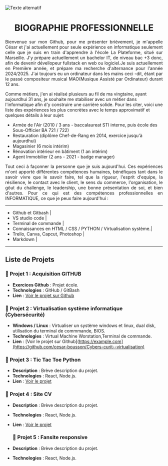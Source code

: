 ![Texte alternatif](https://github.com/user-attachments/assets/807f64e4-df7e-4d7f-a315-4d288b4bcf2e)



<h1 align="center"> BIOGRAPHIE PROFESSIONNELLE</h1>
 
<p align="justify"> Bienvenue sur mon Github, pour me présenter brièvement, je m'appelle César et j'ai actuellement pour seule 
expérience en informatique seulement celle que je suis en train d'apprendre à l'école La Plateforme,
situé sur Marseille. J'y prépare actuellement un bachelor IT, de niveau bac +3 donc, afin de devenir dévellopeur
fullstack en web ou logiciel.Je suis actuellement en Première année, et prépare ma recherche d'alternance pour 
l'année 2024/2025. J'ai toujours eu un ordinateur dans les mains ceci -dit, étant par le passé compositeur 
musical MAO(Musique Assisté par Ordinateur) durant 12 ans.

Comme métiers, j'en ai réalisé plusieurs au fil de ma vingtaine, ayant aujourdhui 31 ans, je souhaite me 
stabiliser avec un métier dans l'informatique afin d'y construire une carrière solide.
Pour les citer, voici une liste des expériences les plus concrètes avec le temps approximatif et quelques détails à leur sujet: 
</p>

- Armée de l'Air (2010 / 3 ans - baccalaureat STI interne, puis école des Sous-Officier BA 721 / 722) 
- Restauration (diplôme Chef-de-Rang en 2014, exercice jusqu'à aujourdhui)
- Magasinier (6 mois intérim)
- Rénovation intérieur en bâtiment (1 an intérim)
- Agent Immobilier (2 ans - 2021 - badge manager)

<p align="justify""> 
 Tout ceci à façonner la personne que je suis aujourd'hui. Ces expériences m'ont apporté différentes 
 compétences humaines, bénéfiques tant dans le savoir vivre que le savoir faire, tel que la rigueur, l'esprit d'equipe,
 la résilience, le contact avec le client, le sens du commerce, l'organisation, le gôut du challenge, le leadership, 
 une bonne présentation de soi, et bien d'autres.
 Pour ce qui est des compétences professionnelles en INFORMATIQUE, ce que je peux faire aujourd'hui :
 </p> 

 -----------------------------------------------------------------
 - Github et Gitbash                                             |
 - VS studio code                                                |
 - Terminal de commande                                          |
 - Connaissances en HTML / CSS / PYTHON / Virtualisation système.|
 - Trello, Canva, Capcut, Photoshop                              |
 - Markdown                                                      |
------------------------------------------------------------------
## Liste de Projets

### 📂 Projet 1 : Acquisition GITHUB
- **Exercices Github** : Projet école.
- **Technologies** : GitHub / GitBash
- **Lien** : [Voir le projet sur Github](https://github.com/cesar-bousson/git-begins)

### 📂 Projet 2 : Virtualisation système informatique (Cybersécurité)
- **Windows / Linux** : Virtualiser un système windows et linux, dual disk, utilisation du terminal de commmande, BIOS.
- **Technologies** : Virtual Machine Worstation,Terminal de commande.
- **Lien** : [Voir le projet sur Github](https://example.com](https://github.com/cesar-bousson/Cybers-curit--virtualisation)

### 📂 Projet 3 : Tic Tac Toe Python
- **Description** : Brève description du projet.
- **Technologies** : React, Node.js.
- **Lien** : [Voir le projet](https://example.com)

### 📂 Projet 4 : Site CV 
- **Description** : Brève description du projet.
- **Technologies** : React, Node.js.
- **Lien** : [Voir le projet](https://example.com)

  ### 📂 Projet 5 : Fansite responsive
- **Description** : Brève description du projet.
- **Technologies** : React, Node.js.
